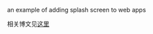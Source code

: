an example of adding splash screen to web apps

相关博文见[这里](http://www.cnblogs.com/Wayou/p/gmail_like_page_loading_progress_bar.html)
